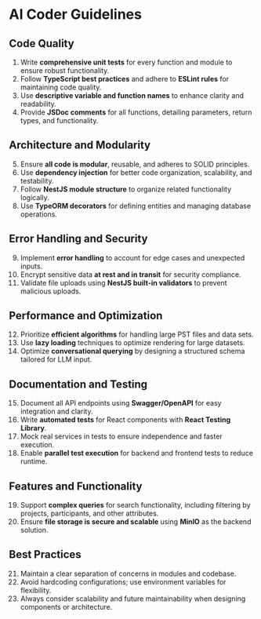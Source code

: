 # AI Coder Guidelines

## Code Quality
1. Write **comprehensive unit tests** for every function and module to ensure robust functionality.
2. Follow **TypeScript best practices** and adhere to **ESLint rules** for maintaining code quality.
3. Use **descriptive variable and function names** to enhance clarity and readability.
4. Provide **JSDoc comments** for all functions, detailing parameters, return types, and functionality.

## Architecture and Modularity
5. Ensure **all code is modular**, reusable, and adheres to SOLID principles.
6. Use **dependency injection** for better code organization, scalability, and testability.
7. Follow **NestJS module structure** to organize related functionality logically.
8. Use **TypeORM decorators** for defining entities and managing database operations.

## Error Handling and Security
9. Implement **error handling** to account for edge cases and unexpected inputs.
10. Encrypt sensitive data **at rest and in transit** for security compliance.
11. Validate file uploads using **NestJS built-in validators** to prevent malicious uploads.

## Performance and Optimization
12. Prioritize **efficient algorithms** for handling large PST files and data sets.
13. Use **lazy loading** techniques to optimize rendering for large datasets.
14. Optimize **conversational querying** by designing a structured schema tailored for LLM input.

## Documentation and Testing
15. Document all API endpoints using **Swagger/OpenAPI** for easy integration and clarity.
16. Write **automated tests** for React components with **React Testing Library**.
17. Mock real services in tests to ensure independence and faster execution.
18. Enable **parallel test execution** for backend and frontend tests to reduce runtime.

## Features and Functionality
19. Support **complex queries** for search functionality, including filtering by projects, participants, and other attributes.
20. Ensure **file storage is secure and scalable** using **MinIO** as the backend solution.

## Best Practices
21. Maintain a clear separation of concerns in modules and codebase.
22. Avoid hardcoding configurations; use environment variables for flexibility.
23. Always consider scalability and future maintainability when designing components or architecture.
